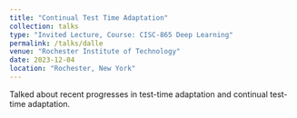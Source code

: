 ```yaml
---
title: "Continual Test Time Adaptation"
collection: talks
type: "Invited Lecture, Course: CISC-865 Deep Learning"
permalink: /talks/dalle
venue: "Rochester Institute of Technology"
date: 2023-12-04
location: "Rochester, New York"
---
```


Talked about recent progresses in test-time adaptation and continual test-time adaptation.
